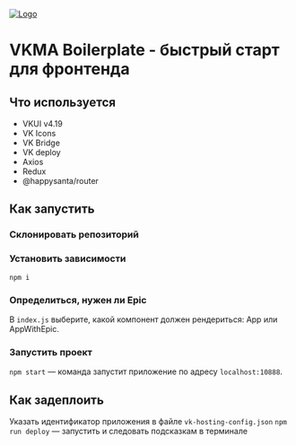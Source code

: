 
[![Logo](https://vk.com/images/apps/mini_apps/vk_mini_apps_logo.svg)](https://vk.com/services)


# VKMA Boilerplate - быстрый старт для фронтенда

## Что используется

 - VKUI v4.19
 - VK Icons
 - VK Bridge
 - VK deploy
 - Axios
 - Redux
 - @happysanta/router

## Как запустить

### Склонировать репозиторий
### Установить зависимости
`npm i`
### Определиться, нужен ли Epic
В `index.js` выберите, какой компонент должен рендериться: App или AppWithEpic.
### Запустить проект
`npm start` — команда запустит приложение по адресу `localhost:10888`.

## Как задеплоить
Указать идентификатор приложения в файле `vk-hosting-config.json`
`npm run deploy` — запустить и следовать подсказкам в терминале
